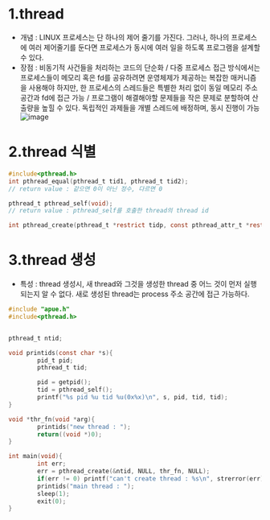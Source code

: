 1.thread
========
 * 개념 : LINUX 프로세스는 단 하나의 제어 줄기를 가진다. 그러나, 하나의 프로세스에 여러 제어줄기를 둔다면 프로세스가 동시에 여러 일을 하도록 프로그램을 설계할 수 있다.
 * 장점 : 비동기적 사건들을 처리하는 코드의 단순화 / 다중 프로세스 접근 방식에서는 프로세스들이 메모리 혹은 fd를 공유하려면 운영체제가 제공하는 복잡한 매커니즘을 사용해야 하지만, 한 프로세스의 스레드들은 특별한 처리 없이 동일 메모리 주소 공간과 fd에 접근 가능 / 프로그램이 해결해야할 문제들을 작은 문제로 분할하여 산출량을 높힐 수 있다. 독립적인 과제들을 개별 스레드에 배정하며, 동시 진행이 가능
   ![image](https://user-images.githubusercontent.com/70207093/197119993-9516fa3f-8b9a-4156-a8be-14954fab8ace.png)

2.thread 식별
=============
```c
#include<pthread.h>
int pthread_equal(pthread_t tid1, pthread_t tid2);
// return value : 같으면 0이 아닌 정수, 다르면 0

pthread_t pthread_self(void);
// return value : pthread_self를 호출한 thread의 thread id

int pthread_create(pthread_t *restrict tidp, const pthread_attr_t *restrict attr, void *(*start_routine)(void *), void *restrict arg);
```

3.thread 생성
=============
 * 특성 : thread 생성시, 새 thread와 그것을 생성한 thread 중 어느 것이 먼저 실행되는지 알 수 없다. 새로 생성된 thread는 process 주소 공간에 접근 가능하다.
```c
#include "apue.h"
#include<pthread.h>


pthread_t ntid;

void printids(const char *s){
        pid_t pid;
        pthread_t tid;

        pid = getpid();
        tid = pthread_self();
        printf("%s pid %u tid %u(0x%x)\n", s, pid, tid, tid);
}

void *thr_fn(void *arg){
        printids("new thread : ");
        return((void *)0);
}

int main(void){
        int err;
        err = pthread_create(&ntid, NULL, thr_fn, NULL);
        if(err != 0) printf("can't create thread : %s\n", strerror(err));
        printids("main thread : ");
        sleep(1);
        exit(0);
}
```
